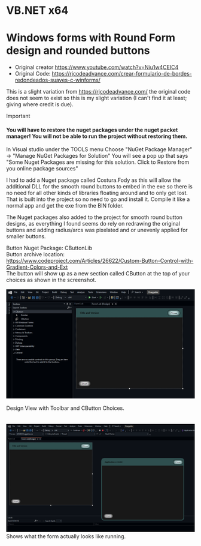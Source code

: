 # VB.NET x64
# Windows forms with Round Form design and rounded buttons

- Original creator https://www.youtube.com/watch?v=Niu1w4CEIC4
- Original Code: https://rjcodeadvance.com/crear-formulario-de-bordes-redondeados-suaves-c-winforms/

This is a slight variation from https://rjcodeadvance.com/ the original code does not seem to exist so this is my slight variation (I can't find it at least; giving where credit is due).

> [!important]  
> #### You will have to restore the nuget packages under the nuget packet manager! You will not be able to run the project without restoring them.
> In Visual studio under the TOOLS menu Choose "NuGet Package Manager" -> "Manage NuGet Packages for Solution" You will see a pop up that says "Some Nuget Packages are missing for this solution. Click to Restore from you online package sources" 

I had to add a Nuget package called Costura.Fody as this will allow the additional DLL for the smooth round buttons to embed in the exe so there is no need for all other kinds of libraries floating around and to only get lost. That is built into the project so no need to go and install it. Compile it like a normal app and get the exe from the BIN folder.

The Nuget packages also added to the project for smooth round button designs, as everything I found seems do rely on redrawing the original buttons and adding radius/arcs was pixelated and or unevenly applied for smaller buttons.

Button Nuget Package: CButtonLib 
<br />
Button archive location: https://www.codeproject.com/Articles/26622/Custom-Button-Control-with-Gradient-Colors-and-Ext
<br />
The button will show up as a new section called CButton at the top of your choices as shown in the screenshot.
<br />
<br />
<img src="https://github.com/Carm01/VB.NET-Round-windows-forms-and-buttons/blob/master/RoundFormCornerImages/VSDesignerWindowView.png">

Design View with Toolbar and CButton Choices.
<br />
<br />
<br />
<img src="https://github.com/Carm01/VB.NET-Round-windows-forms-and-buttons/blob/master/RoundFormCornerImages/VSDesignerWindowView2.png">
<br />
Shows what the form actually looks like running.
